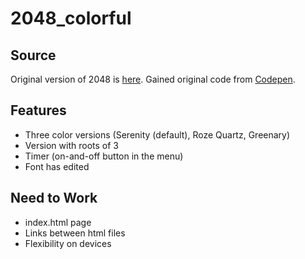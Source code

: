 # 2048_colorful

## Source
Original version of 2048 is [here](https://play2048.co/). Gained original code from [Codepen](https://codepen.io/camsong/pen/wcKrg).

## Features
* Three color versions (Serenity (default), Roze Quartz, Greenary)
* Version with roots of 3
* Timer (on-and-off button in the menu)
* Font has edited

## Need to Work
* index.html page
* Links between html files
* Flexibility on devices
